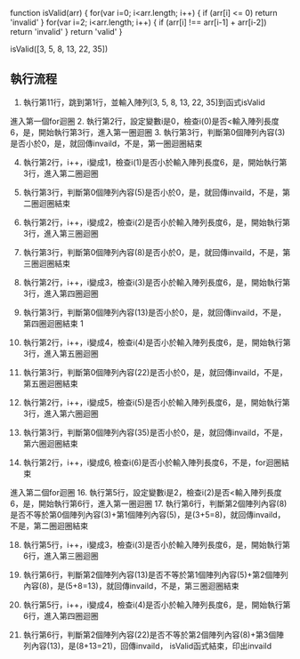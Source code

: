 function isValid(arr) {
  for(var i=0; i<arr.length; i++) {
    if (arr[i] <= 0) return 'invalid'
  }
  for(var i=2; i<arr.length; i++) {
    if (arr[i] !== arr[i-1] + arr[i-2]) return 'invalid'
  }
  return 'valid'
}

isValid([3, 5, 8, 13, 22, 35])


## 執行流程
 1. 執行第11行，跳到第1行，並輸入陣列[3, 5, 8, 13, 22, 35]到函式isValid
 
 進入第一個for迴圈
 2. 執行第2行，設定變數i是0，檢查i(0)是否<輸入陣列長度6，是，開始執行第3行，進入第一圈迴圈
 3. 執行第3行，判斷第0個陣列內容(3)是否小於0，是，就回傳invaild，不是，第一圈迴圈結束
 
 4. 執行第2行，i++，i變成1，檢查i(1)是否小於輸入陣列長度6，是，開始執行第3行，進入第二圈迴圈
 6. 執行第3行，判斷第0個陣列內容(5)是否小於0，是，就回傳invaild，不是，第二圈迴圈結束
 
 7. 執行第2行，i++，i變成2，檢查i(2)是否小於輸入陣列長度6，是，開始執行第3行，進入第三圈迴圈
 8. 執行第3行，判斷第0個陣列內容(8)是否小於0，是，就回傳invaild，不是，第三圈迴圈結束
 
 9. 執行第2行，i++，i變成3，檢查i(3)是否小於輸入陣列長度6，是，開始執行第3行，進入第四圈迴圈
10. 執行第3行，判斷第0個陣列內容(13)是否小於0，是，就回傳invaild，不是，第四圈迴圈結束
1
1. 執行第2行，i++，i變成4，檢查i(4)是否小於輸入陣列長度6，是，開始執行第3行，進入第五圈迴圈
12. 執行第3行，判斷第0個陣列內容(22)是否小於0，是，就回傳invaild，不是，第五圈迴圈結束

13. 執行第2行，i++，i變成5，檢查i(5)是否小於輸入陣列長度6，是，開始執行第3行，進入第六圈迴圈
14. 執行第3行，判斷第0個陣列內容(35)是否小於0，是，就回傳invaild，不是，第六圈迴圈結束

15. 執行第2行，i++，i變成6, 檢查i(6)是否小於輸入陣列長度6，不是，for迴圈結束

 進入第二個for迴圈
16. 執行第5行，設定變數i是2，檢查i(2)是否<輸入陣列長度6，是，開始執行第6行，進入第一圈迴圈
17. 執行第6行，判斷第2個陣列內容(8)是否不等於第0個陣列內容(3)+第1個陣列內容(5)，是(3+5=8)，就回傳invaild，不是，第二圈迴圈結束

18. 執行第5行，i++，i變成3，檢查i(3)是否小於輸入陣列長度6，是，開始執行第6行，進入第三圈迴圈
16. 執行第6行，判斷第2個陣列內容(13)是否不等於第1個陣列內容(5)+第2個陣列內容(8)，是(5+8=13)，就回傳invaild，不是，第三圈迴圈結束

19. 執行第5行，i++，i變成4，檢查i(4)是否小於輸入陣列長度6，是，開始執行第6行，進入第四圈迴圈
20. 執行第6行，判斷第2個陣列內容(22)是否不等於第2個陣列內容(8)+第3個陣列內容(13)，是(8+13=21)，回傳invaild，
isValid函式結束，印出invaild